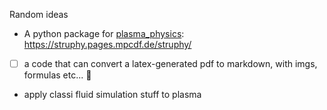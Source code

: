 Random ideas
- A python package for [plasma_physics](plasma_physics.md): https://struphy.pages.mpcdf.de/struphy/
- [ ] a code that can convert a latex-generated pdf to markdown, with imgs, formulas etc... 🔽
- apply classi fluid simulation stuff to plasma